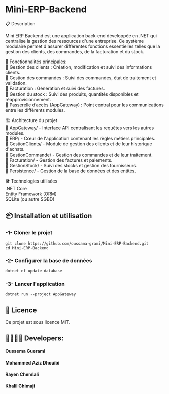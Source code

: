# Mini-ERP-Backend
📋 Description

Mini ERP Backend est une application back-end développée en .NET qui centralise la gestion des ressources d'une entreprise. Ce système modulaire permet d'assurer différentes fonctions essentielles telles que la gestion des clients, des commandes, de la facturation et du stock.

🚀 Fonctionnalités principales:  
🔹 Gestion des clients : Création, modification et suivi des informations clients.  
🔹 Gestion des commandes : Suivi des commandes, état de traitement et validation.  
🔹 Facturation : Génération et suivi des factures.  
🔹 Gestion du stock : Suivi des produits, quantités disponibles et réapprovisionnement.  
🔹 Passerelle d’accès (AppGateway) : Point central pour les communications entre les différents modules.  

🏗️ Architecture du projet  
📂 AppGateway/ - Interface API centralisant les requêtes vers les autres modules.  
📂 ERP/ - Cœur de l'application contenant les règles métiers principales.  
📂 GestionClients/ - Module de gestion des clients et de leur historique d'achats.  
📂 GestionCommande/ - Gestion des commandes et de leur traitement.  
📂 Facturation/ - Gestion des factures et paiements.  
📂 GestionStock/ - Suivi des stocks et gestion des fournisseurs.  
📂 Persistence/ - Gestion de la base de données et des entités.  

🛠️ Technologies utilisées  
.NET Core  
Entity Framework (ORM)  
SQLite (ou autre SGBD)   
## 📦 Installation et utilisation    
### -1- Cloner le projet   
    git clone https://github.com/oussama-grami/Mini-ERP-Backend.git
    cd Mini-ERP-Backend
### -2- Configurer la base de données   
    dotnet ef update database
### -3- Lancer l'application 
    dotnet run --project AppGateway

## 📜 Licence
Ce projet est sous licence MIT.

## 👨‍💻👩‍💻 Developers:
   #### Oussema Guerami
   #### Mohammed Aziz Dhouibi
   #### Rayen Chemlali
   #### Khalil Ghimaji
